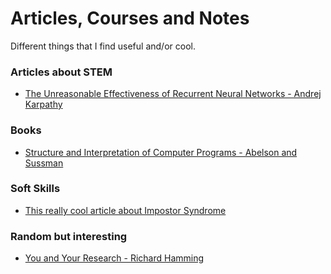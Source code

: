 # Articles, Courses and Notes
Different things that I find useful and/or cool. 

### Articles about STEM
* [The Unreasonable Effectiveness of Recurrent Neural Networks - Andrej Karpathy](http://karpathy.github.io/2015/05/21/rnn-effectiveness/)

### Books
* [Structure and Interpretation of Computer Programs - Abelson and Sussman](https://sarabander.github.io/sicp/html/index.xhtml)

### Soft Skills 
* [This really cool article about Impostor Syndrome](https://compiler.triplebyte.com/blog/how-to-evaluate-impostor-syndrome-with-data-and-then-architect-a-foundation-of-confidence?ref=ssnews_blog)

### Random but interesting
* [You and Your Research - Richard Hamming](https://www.cs.virginia.edu/~robins/YouAndYourResearch.html)
